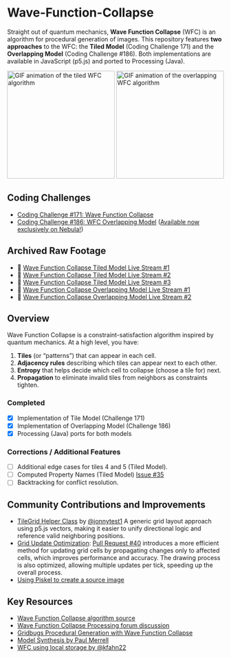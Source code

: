 # Wave-Function-Collapse

Straight out of quantum mechanics, **Wave Function Collapse** (WFC) is an algorithm for procedural generation of images. This repository features **two approaches** to the WFC: the **Tiled Model** (Coding Challenge 171) and the **Overlapping Model** (Coding Challenge #186). Both implementations are available in JavaScript (p5.js) and ported to Processing (Java).

<img src="gifs/wfc_tiled.gif" alt="GIF animation of the tiled WFC algorithm" height="250"> <img src="gifs/wfc_overlapping.gif" alt="GIF animation of the overlapping WFC algorithm" height="250">

## Coding Challenges

- [Coding Challenge #171: Wave Function Collapse](https://thecodingtrain.com/challenges/171-wave-function-collapse)
- [Coding Challenge #186: WFC Overlapping Model](https://thecodingtrain.com/challenges/186-wfc-overlapping-model) ([Available now exclusively on Nebula!](https://nebula.tv/videos/codingtrain-coding-challenge-186-wave-function-collapse))

## Archived Raw Footage

- 🔴 [Wave Function Collapse Tiled Model Live Stream #1](https://youtu.be/6Vag7NJUjJo)
- 🔴 [Wave Function Collapse Tiled Model Live Stream #2](https://youtu.be/FGmB5ZHhhiA)
- 🔴 [Wave Function Collapse Tiled Model Live Stream #3](https://youtu.be/QvoTSl60Y88)
- 🔴 [Wave Function Collapse Overlapping Model Live Stream #1](https://youtube.com/live/gwFBEUwjcGE)
- 🔴 [Wave Function Collapse Overlapping Model Live Stream #2](https://youtube.com/live/JJX_yaenzCs)

## Overview

Wave Function Collapse is a constraint-satisfaction algorithm inspired by quantum mechanics. At a high level, you have:

1. **Tiles** (or “patterns”) that can appear in each cell.
2. **Adjacency rules** describing which tiles can appear next to each other.
3. **Entropy** that helps decide which cell to collapse (choose a tile for) next.
4. **Propagation** to eliminate invalid tiles from neighbors as constraints tighten.

### Completed

- [x] Implementation of Tile Model (Challenge 171)
- [x] Implementation of Overlapping Model (Challenge 186)
- [x] Processing (Java) ports for both models

### Corrections / Additional Features

- [ ] Additional edge cases for tiles 4 and 5 (Tiled Model).
- [ ] Computed Property Names (Tiled Model) [Issue #35](https://github.com/CodingTrain/Wave-Function-Collapse/issues/35)
- [ ] Backtracking for conflict resolution.

## Community Contributions and Improvements

- [TileGrid Helper Class](https://github.com/jonnytest1/Wave-Function-Collapse/tree/main) by [@jonnytest1](https://github.com/jonnytest1) A generic grid layout approach using p5.js vectors, making it easier to unify directional logic and reference valid neighboring positions.
- [Grid Update Optimization](https://github.com/gverger/Wave-Function-Collapse/tree/optim-updates): [Pull Request #40](https://github.com/CodingTrain/Wave-Function-Collapse/pull/40) introduces a more efficient method for updating grid cells by propagating changes only to affected cells, which improves performance and accuracy. The drawing process is also optimized, allowing multiple updates per tick, speeding up the overall process.
- [Using Piskel to create a source image](https://github.com/kfahn22/Wave-Function-Collapse/wiki/Creating-a-source-image-for-the-WFC-%E2%80%90-overlapping-model)


## Key Resources

- [Wave Function Collapse algorithm source](https://github.com/mxgmn/WaveFunctionCollapse)
- [Wave Function Collapse Processing forum discussion](https://discourse.processing.org/t/wave-collapse-function-algorithm-in-processing/12983)
- [Gridbugs Procedural Generation with Wave Function Collapse](https://www.gridbugs.org/wave-function-collapse/)
- [Model Synthesis by Paul Merrell](https://paulmerrell.org/model-synthesis/)
- [WFC using local storage by @kfahn22](https://editor.p5js.org/kfahn/full/iNUF-Lgdf)
